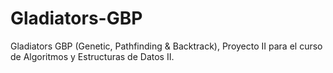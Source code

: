 # Gladiators-GBP
Gladiators GBP (Genetic, Pathfinding &amp; Backtrack), Proyecto II para el curso de Algoritmos y Estructuras de Datos II.
